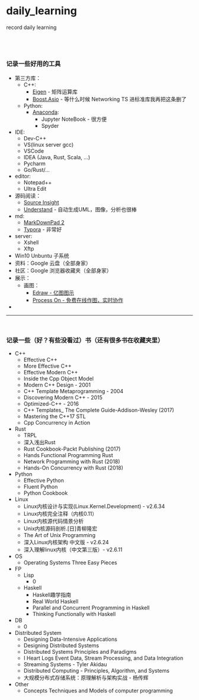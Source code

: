 # daily_learning
record daily learning


&nbsp;   
------------------
### 记录一些好用的工具
- 第三方库：
  - C++:
      - [Eigen](https://eigen.tuxfamily.org/dox/) - 矩阵运算库
      - [Boost.Asio](https://www.boost.org/doc/libs/develop/doc/html/boost_asio.html) - 等什么时候 Networking TS 进标准库我再把这条删了
  - Python:
      - [Anaconda](https://www.anaconda.com/):
          - Jupyter NoteBook - 很方便
          - Spyder
- IDE:
  - Dev-C++
  - VS(linux server gcc)
  - VSCode
  - IDEA (Java, Rust, Scala, ...)
  - Pycharm
  - Go/Rust/...
- editor:
  - Notepad++
  - Ultra Edit
- 源码阅读：
  - [Source Insight](https://www.sourceinsight.com/download/)
  - [Understand](https://scitools.com/features/) - 自动生成UML，图像，分析也很棒
- md:
  - [MarkDownPad 2](http://markdownpad.com/)
  - [Typora](https://typora.io/) - 非常好
- server:
  - Xshell
  - Xftp
- Win10 Unbuntu 子系统
- 资料：Google 云盘（全部身家）
- 社区：Google 浏览器收藏夹（全部身家）
- 展示：
  - 画图：
      - [Edraw - 亿图图示](https://www.edrawsoft.com/cn/)
      - [Process On - 免费在线作图，实时协作](https://www.processon.com/)
- []()


-----
&nbsp;   
### 记录一些（好？有些没看过）书（还有很多书在收藏夹里）
- C++
  - Effective C++
  - More Effective C++
  - Effective Modern C++
  - Inside the Cpp Object Model
  - Modern C++ Design - 2001
  - C++ Template Metaprogramming - 2004
  - Discovering Modern C++ - 2015
  - Optimized-C++ - 2016
  - C++ Templates_ The Complete Guide-Addison-Wesley (2017)
  - Mastering the C++17 STL
  - Cpp Concurrency in Action
- Rust
  - TRPL
  - 深入浅出Rust
  - Rust Cookbook-Packt Publishing (2017)
  - Hands Functional Programming Rust
  - Network Programming with Rust (2018) 
  - Hands-On Concurrency with Rust (2018)
- Python
  - Effective Python
  - Fluent Python
  - Python Cookbook
- Linux
  - Linux内核设计与实现(Linux.Kernel.Development) - v2.6.34
  - Linux内核完全注释（内核0.11）
  - Linux内核源代码情景分析
  - Unix内核源码剖析.[日]青柳隆宏
  - The Art of Unix Programming
  - 深入Linux内核架构 中文版 - v2.6.24
  - 深入理解linux内核（中文第三版）- v2.6.11
- OS
  - Operating Systems Three Easy Pieces
- FP
  - Lisp
      - 0
  - Haskell
      - Haskell趣学指南
      - Real World Haskell
      - Parallel and Concurrent Programming in Haskell
      - Thinking Functionally with Haskell
- DB
  - 0
- Distributed System
  - Designing Data-Intensive Applications
  - Designing Distributed Systems
  - Distributed Systems Principles and Paradigms
  - I Heart Logs Event Data, Stream Processing, and Data Integration
  - Streaming Systems - Tyler Akidau
  - Distributed Computing - Principles, Algorithm, and Systems
  - 大规模分布式存储系统：原理解析与架构实战 - 杨传辉
- Other
  - Concepts Techniques and Models of computer programming
